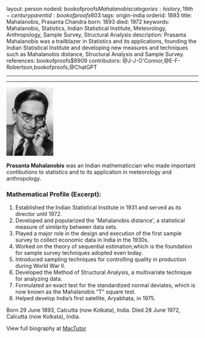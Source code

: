 layout: person
nodeid: bookofproofs$Mahalanobis
categories: history,19th-century
parentid: bookofproofs$603
tags: origin-india
orderid: 1893
title: Mahalanobis, Prasanta Chandra
born: 1893
died: 1972
keywords: Mahalanobis, Statistics, Indian Statistical Institute, Meteorology, Anthropology, Sample Survey, Structural Analysis
description: Prasanta Mahalanobis was a trailblazer in Statistics and its applications, founding the Indian Statistical Institute and developing new measures and techniques such as Mahalanobis distance, Structural Analysis and Sample Survey.
references: bookofproofs$6909
contributors: @J-J-O'Connor,@E-F-Robertson,bookofproofs,@ChatGPT

---



---

![Mahalanobis.jpg](https://github.com/bookofproofs/bookofproofs.github.io/blob/main/_sources/_assets/images/portraits/Mahalanobis.jpg?raw=true)

**Prasanta Mahalanobis** was an Indian mathematiccian who made important contibutions to statistics and to its application in meteorology and anthropology.

### Mathematical Profile (Excerpt):
1. Established the Indian Statistical Institute in 1931 and served as its director until 1972.
2. Developed and popularized the 'Mahalanobis distance', a statistical measure of similarity between data sets.
3. Played a major role in the design and execution of the first sample survey to collect economic data in India in the 1930s.
4. Worked on the theory of sequential estimation,which is the foundation for sample survey techniques adopted even today.
5. Introduced sampling techniques for controlling quality in production during World War II.
6. Developed the Method of Structural Analysis, a multivariate technique for analyzing data.
7. Formulated an exact test for the standardized normal deviates, which is now known as the Mahalanobis “T" square test.
8. Helped develop India’s first satellite, Aryabhata, in 1975.

Born 29 June 1893, Calcutta (now Kolkata), India. Died 28 June 1972, Calcutta (now Kolkata), India.

View full biography at [MacTutor](https://mathshistory.st-andrews.ac.uk/Biographies/Mahalanobis/)
